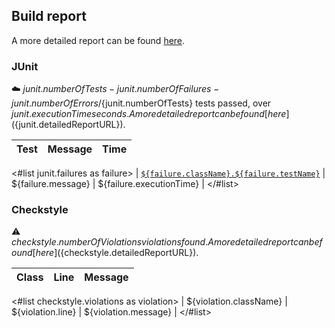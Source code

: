 ## Build report

A more detailed report can be found [here](${detailedReportURL}).

### JUnit

:cloud: ${junit.numberOfTests - junit.numberOfFailures - junit.numberOfErrors}/${junit.numberOfTests} tests passed, over ${junit.executionTime} seconds. A more detailed report can be found [here](${junit.detailedReportURL}).

| Test | Message | Time |
| ---- | ------- | ---- |
<#list junit.failures as failure>
| [`${failure.className}.${failure.testName}`](${failure.detailedReportURL}) | ${failure.message} | ${failure.executionTime} |
</#list>

### Checkstyle

:warning: ${checkstyle.numberOfViolations} violations found. A more detailed report can be found [here](${checkstyle.detailedReportURL}).

| Class | Line | Message |
| ----- | ---- | ------- |
<#list checkstyle.violations as violation>
| ${violation.className} | ${violation.line} | ${violation.message} |
</#list>